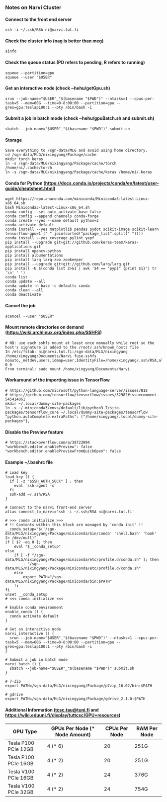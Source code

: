 ### Notes on Narvi Cluster

#### Connect to the front end server
```plaintext
ssh -i ~/.ssh/RSA ni@narvi.tut.fi
```

#### Check the cluster info (nag is better than meg)
```plaintext
sinfo
```

#### Check the queue status (PD refers to pending, R refers to running)
```plaintext
squeue --partition=gpu
squeue --user "$USER"
```

#### Get an interactive node (check ~hehu/getGpu.sh)
```plaintext
srun --job-name="$USER"_"$(basename "$PWD")" --ntasks=1 --cpus-per-task=5 --mem=60G --time=0-8:00:00 --partition=gpu --gres=gpu:teslap100:1 --pty /bin/bash -i
```

#### Submit a job in batch mode (check ~hehu/gpuBatch.sh and submit.sh)
```plaintext
sbatch --job-name="$USER"_"$(basename "$PWD")" submit.sh
```

#### Storage
```plaintext
Save everything to /sgn-data/MLG and avoid using home directory.
cd /sgn-data/MLG/nixingyang/Package/cache
mkdir torch keras
ln -s /sgn-data/MLG/nixingyang/Package/cache/torch /home/ni/.cache/torch
ln -s /sgn-data/MLG/nixingyang/Package/cache/keras /home/ni/.keras
```

#### Conda for Python (https://docs.conda.io/projects/conda/en/latest/user-guide/cheatsheet.html)
```plaintext
wget https://repo.anaconda.com/miniconda/Miniconda3-latest-Linux-x86_64.sh
bash Miniconda3-latest-Linux-x86_64.sh
conda config --set auto_activate_base false
conda config --append channels conda-forge
conda create --yes --name default python=3
conda activate default
conda install --yes matplotlib pandas pydot scikit-image scikit-learn tensorflow-gpu=1 (" ".join(sorted("package_list".split(" "))))
conda install --yes coverage pylint yapf
pip install --upgrade git+git://github.com/keras-team/keras-applications.git
pip install opencv-python
pip install albumentations
pip install larq larq-zoo zookeeper
pip install --upgrade git+git://github.com/larq/larq.git
pip install -U $(conda list 2>&1 | awk '$4 == "pypi" {print $1}'| tr '\n' ' ')
conda list
conda update --all
conda update -n base -c defaults conda
conda clean --all
conda deactivate
```

#### Cancel the job
```plaintext
scancel --user "$USER"
```

#### Mount remote directories on demand (https://wiki.archlinux.org/index.php/SSHFS)
```plaintext
# NB: use each sshfs mount at least once manually while root so the host's signature is added to the /root/.ssh/known_hosts file
In /etc/fstab: ni@narvi.tut.fi:/sgn-data/MLG/nixingyang /home/xingyang/Documents/Narvi fuse.sshfs noauto,_netdev,users,idmap=user,IdentityFile=/home/xingyang/.ssh/RSA,allow_other,reconnect,follow_symlinks 0 0
From terminal: sudo mount /home/xingyang/Documents/Narvi
```

#### Workaround of the importing issue in TensorFlow
```plaintext
# https://github.com/microsoft/python-language-server/issues/818
# https://github.com/tensorflow/tensorflow/issues/32982#issuecomment-545414061
mkdir ~/.local/dummy-site-packages
ln -s ~/.miniconda3/envs/default/lib/python3.7/site-packages/tensorflow_core ~/.local/dummy-site-packages/tensorflow
"python.autoComplete.extraPaths": ["/home/xingyang/.local/dummy-site-packages"],
```

#### Disable the Preview feature
```plaintext
# https://stackoverflow.com/a/38723094
"workbench.editor.enablePreview": false
"workbench.editor.enablePreviewFromQuickOpen": false
```

#### Example ~/.bashrc file
```plaintext
# Load key
load_key () {
  if [ -z "$SSH_AUTH_SOCK" ] ; then
    eval `ssh-agent -s`
  fi
  ssh-add ~/.ssh/RSA
}

# Connect to the narvi front-end server
alias connect_to_narvi='ssh -i ~/.ssh/RSA ni@narvi.tut.fi'

# >>> conda initialize >>>
# !! Contents within this block are managed by 'conda init' !!
__conda_setup="$('/sgn-data/MLG/nixingyang/Package/miniconda/bin/conda' 'shell.bash' 'hook' 2> /dev/null)"
if [ $? -eq 0 ]; then
    eval "$__conda_setup"
else
    if [ -f "/sgn-data/MLG/nixingyang/Package/miniconda/etc/profile.d/conda.sh" ]; then
        . "/sgn-data/MLG/nixingyang/Package/miniconda/etc/profile.d/conda.sh"
    else
        export PATH="/sgn-data/MLG/nixingyang/Package/miniconda/bin:$PATH"
    fi
fi
unset __conda_setup
# <<< conda initialize <<<

# Enable conda environment
enable_conda () {
  conda activate default
}

# Get an interactive node
narvi_interactive () {
  srun --job-name="$USER"_"$(basename "$PWD")" --ntasks=1 --cpus-per-task=5 --mem=60G --time=0-8:00:00 --partition=gpu --gres=gpu:teslap100:1 --pty /bin/bash -i
}

# Submit a job in batch mode
narvi_batch () {
  sbatch --job-name="$USER"_"$(basename "$PWD")" submit.sh
}

# 7-Zip
export PATH=/sgn-data/MLG/nixingyang/Package/p7zip_16.02/bin:$PATH

# gdrive
export PATH=/sgn-data/MLG/nixingyang/Package/gdrive_2.1.0:$PATH
```

#### Additional Information (tcsc.tau@tuni.fi and https://wiki.eduuni.fi/display/tuttcsc/GPU+resources)
| GPU Type | GPUs Per Node (* Node Amount) | CPUs Per Node | RAM Per Node |
| - | - | - | - |
| Tesla P100 PCIe 12GB | 4 (* 6) | 20 | 251G |
| Tesla P100 PCIe 16GB | 4 (* 2) | 20 | 251G |
| Tesla V100 PCIe 16GB | 4 (* 2) | 24 | 376G |
| Tesla V100 PCIe 32GB | 4 (* 2) | 24 | 754G |
